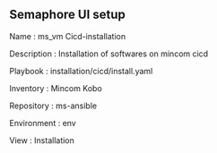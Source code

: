 

## Semaphore UI setup

Name         : ms_vm Cicd-installation

Description  : Installation of softwares on mincom cicd

Playbook     : installation/cicd/install.yaml

Inventory    : Mincom Kobo

Repository   : ms-ansible

Environment  : env

View         : Installation



